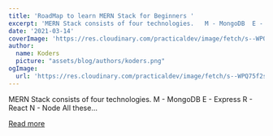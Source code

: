 ```yaml
---
title: 'RoadMap to learn MERN Stack for Beginners '
excerpt: 'MERN Stack consists of four technologies.   M - MongoDB  E - Express  R - React  N - Node   All these...'
date: '2021-03-14'
coverImage: 'https://res.cloudinary.com/practicaldev/image/fetch/s--WPQ75f2s--/c_imagga_scale,f_auto,fl_progressive,h_420,q_auto,w_1000/https://dev-to-uploads.s3.amazonaws.com/uploads/articles/epv55hgtsfi8csprpj9u.jpg'
author:
  name: Koders
  picture: "assets/blog/authors/koders.png"
ogImage:
  url: 'https://res.cloudinary.com/practicaldev/image/fetch/s--WPQ75f2s--/c_imagga_scale,f_auto,fl_progressive,h_420,q_auto,w_1000/https://dev-to-uploads.s3.amazonaws.com/uploads/articles/epv55hgtsfi8csprpj9u.jpg'
---
```


MERN Stack consists of four technologies.   M - MongoDB  E - Express  R - React  N - Node   All these...

[Read more](https://dev.to/koolkishan/a-roadmap-to-learn-mern-stack-for-beginners-2l9k)
